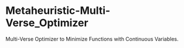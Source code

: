 # Metaheuristic-Multi-Verse_Optimizer
Multi-Verse Optimizer to Minimize Functions with Continuous Variables.
